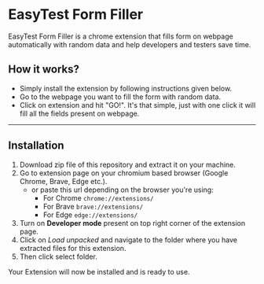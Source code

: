 # EasyTest Form Filler

EasyTest Form Filler is a chrome extension that fills form on webpage automatically with random data and help developers and testers save time.

## How it works?

* Simply install the extension by following instructions given below.
* Go to the webpage you want to fill the form with random data.
* Click on extension and hit "GO!".
It's that simple, just with one click it will fill all the fields present on webpage.

---

## Installation

1. Download zip file of this repository and extract it on your machine.
2. Go to extension page on your chromium based browser (Google Chrome, Brave, Edge etc.).
    - or paste this url depending on the browser you're using:
      - For Chrome `chrome://extensions/`
      - For Brave `brave://extensions/`
      - For Edge `edge://extensions/`
3. Turn on __Developer mode__ present on top right corner of the extension page.
4. Click on _Load unpacked_ and navigate to the folder where you have extracted files for this extension.
5. Then click select folder.

Your Extension will now be installed and is ready to use.
